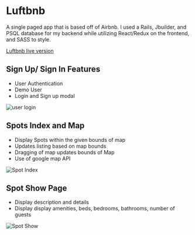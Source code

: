 # Luftbnb

A single paged app that is based off of Airbnb. I used a Rails, Jbuilder, and PSQL database for my backend
while utilizing React/Redux on the frontend, and SASS to style.  


[Luftbnb live version](https://luftbnb.herokuapp.com/#/)

## Sign Up/ Sign In Features
- User Authentication
- Demo User
- Login and Sign up modal

![user login](https://media.giphy.com/media/3ohjV7W7zb1hyFx3Vu/giphy.gif)

## Spots Index and Map
- Display Spots within the given bounds of map
- Updates listing based on map bounds
- Dragging of map updates bounds of Map
- Use of google map API

![Spot Index](https://media.giphy.com/media/xUNd9HBVtFz3j0tDyM/giphy.gif)

## Spot Show Page
- Display description and details
- Display display amenities, beds, bedrooms, bathrooms, number of guests

![Spot Show](https://media.giphy.com/media/xUNd9CxCirOUGQX6jC/giphy.gif)
